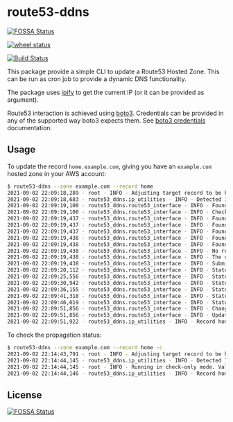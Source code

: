# route53-ddns
[![FOSSA Status](https://app.fossa.com/api/projects/git%2Bgithub.com%2Fcarlesso%2Froute53-ddns.svg?type=shield)](https://app.fossa.com/projects/git%2Bgithub.com%2Fcarlesso%2Froute53-ddns?ref=badge_shield)

[![wheel status](https://img.shields.io/pypi/wheel/route53-ddns.svg)](https://pypi.org/project/route53-ddns/)

[![Build Status](https://app.travis-ci.com/carlesso/route53-ddns.svg?branch=main)](https://app.travis-ci.com/carlesso/route53-ddns)

This package provide a simple CLI to update a Route53 Hosted Zone. This can be run as
cron job to provide a dynamic DNS functionality.

The package uses [ipify](https://www.ipify.org) to get the current IP (or it can be provided as argument).

Route53 interaction is achieved using [boto3](https://boto3.amazonaws.com/v1/documentation/api/latest/index.html).
Credentials can be provided in any of the supported way boto3 expects them.
See [boto3 credentials](https://boto3.amazonaws.com/v1/documentation/api/latest/guide/credentials.html)
documentation.

## Usage

To update the record `home.example.com`, giving you have an `example.com` hosted zone in your AWS account:

```bash
$ route53-ddns --zone example.com --record home
2021-09-02 22:09:18,289 - root - INFO - Adjusting target record to be home.example.com
2021-09-02 22:09:18,683 - route53_ddns.ip_utilities - INFO - Detected IP 107.3.160.43
2021-09-02 22:09:19,100 - route53_ddns.route53_interface - INFO - Found zone /hostedzone/XXXXXXXXXXXXXX with name example.com. matching the expected example.com
2021-09-02 22:09:19,100 - route53_ddns.route53_interface - INFO - Checking current records
2021-09-02 22:09:19,437 - route53_ddns.route53_interface - INFO - Found record of type NS with ttl 172800 named example.com.
2021-09-02 22:09:19,437 - route53_ddns.route53_interface - INFO - Found record of type SOA with ttl 900 named example.com.
2021-09-02 22:09:19,437 - route53_ddns.route53_interface - INFO - Found record of type A with ttl 60 named pif.example.com.
2021-09-02 22:09:19,438 - route53_ddns.route53_interface - INFO - Found record of type A with ttl 60 named ppi.example.com.
2021-09-02 22:09:19,438 - route53_ddns.route53_interface - INFO - Found record of type A with ttl 60 named rpi.example.com.
2021-09-02 22:09:19,438 - route53_ddns.route53_interface - INFO - No records found matching home.example.com. A new 'A' record would be created.
2021-09-02 22:09:19,438 - route53_ddns.route53_interface - INFO - The current value of home.example.com points to None. Will update to 10.0.0.1
2021-09-02 22:09:19,438 - route53_ddns.route53_interface - INFO - Submitting the change for home.example.com to point to 10.0.0.1
2021-09-02 22:09:20,112 - route53_ddns.route53_interface - INFO - Status of change /change/C042853219OW934Y2B3A2 is still pending. Waiting 5 seconds
2021-09-02 22:09:25,556 - route53_ddns.route53_interface - INFO - Status of change /change/C042853219OW934Y2B3A2 is still pending. Waiting 5 seconds
2021-09-02 22:09:30,942 - route53_ddns.route53_interface - INFO - Status of change /change/C042853219OW934Y2B3A2 is still pending. Waiting 5 seconds
2021-09-02 22:09:36,155 - route53_ddns.route53_interface - INFO - Status of change /change/C042853219OW934Y2B3A2 is still pending. Waiting 5 seconds
2021-09-02 22:09:41,318 - route53_ddns.route53_interface - INFO - Status of change /change/C042853219OW934Y2B3A2 is still pending. Waiting 5 seconds
2021-09-02 22:09:46,619 - route53_ddns.route53_interface - INFO - Status of change /change/C042853219OW934Y2B3A2 is still pending. Waiting 5 seconds
2021-09-02 22:09:51,856 - route53_ddns.route53_interface - INFO - Change /change/C042853219OW934Y2B3A2 has completed with status INSYNC
2021-09-02 22:09:51,856 - route53_ddns.route53_interface - INFO - Update completed
2021-09-02 22:09:51,922 - route53_ddns.ip_utilities - INFO - Record home.example.com points to 10.0.0.1
```

To check the propagation status:

```bash
$ route53-ddns --zone example.com --record home -c
2021-09-02 22:14:43,791 - root - INFO - Adjusting target record to be home.example.com
2021-09-02 22:14:44,145 - route53_ddns.ip_utilities - INFO - Detected IP 10.0.0.1
2021-09-02 22:14:44,145 - root - INFO - Running in check-only mode. Validating propagation of 10.0.0.1
2021-09-02 22:14:44,146 - route53_ddns.ip_utilities - INFO - Record hom.example.com points to 10.0.0.1
```


## License
[![FOSSA Status](https://app.fossa.com/api/projects/git%2Bgithub.com%2Fcarlesso%2Froute53-ddns.svg?type=large)](https://app.fossa.com/projects/git%2Bgithub.com%2Fcarlesso%2Froute53-ddns?ref=badge_large)